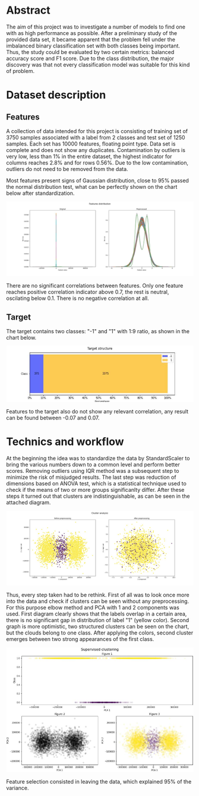 # Abstract

The aim of this project was to investigate a number of models to find one with as high performance as possible. After a preliminary study of the provided data set, it became apparent that the problem fell under the imbalanced binary classification set with both classes being important. Thus, the study could be evaluated by two certain metrics: balanced accuracy score and F1 score. Due to the class distribution, the major discovery was that not every classification model was suitable for this kind of problem.

# Dataset description

## Features

A collection of data intended for this project is consisting of training set of 3750 samples  associated with a label from 2 classes and test set of 1250 samples. Each set has 10000 features, floating point type. Data set is complete and does not show any duplicates. Contamination by outliers is very low, less than 1% in the entire dataset, the highest indicator for columns reaches 2.8% and for rows 0.56%. Due to the low contamination, outliers do not need to be removed from the data.

Most features present signs of Gaussian distribution, close to 95% passed the normal distribution test, what can be perfectly shown on the chart below after standardization. 

![Feature distribution](figures/feature_distribution.jpg "Feature distribution")

There are no significant correlations between features. Only one feature reaches positive correlation indicator above 0.7, the rest is neutral, oscilating below 0.1. There is no negative correlation at all.

## Target

The target contains two classes: "-1" and "1" with 1:9 ratio, as shown in the chart below.

![Class distribution](figures/target_distribution.jpg "Class distribution")  

Features to the target also do not show any relevant correlation, any result can be found between -0.07 and 0.07.

# Technics and workflow

At the beginning the idea was to standardize the data by StandardScaler to bring the various numbers down to a common level and perform better scores. Removing outliers using IQR method was a subsequent step to minimize the risk of misjudged results. The last step was reduction of dimensions based on ANOVA test, which is a statistical technique used to check if the means of two or more groups significanlty differ. After these steps it turned out that clusters are indistinguishable, as can be seen in the attached diagram.

![Cluster analysis](figures/cluster_analysis.jpg "Cluster analysis")  

Thus, every step taken had to be rethink. First of all was to look once more into the data and check if clusters can be seen without any preprocessing. For this purpose elbow method and PCA with 1 and 2 components was used. First diagram clearly shows that the labels overlap in a certain area, there is no significant gap in distribution of label "1" (yellow color). Second graph is more optimistic, two structured clusters can be seen on the chart, but the clouds belong to one class. After applying the colors, second cluster emerges between two strong appearances of the first class. 

![Supervised clustering](figures/clustering.jpg "Supervised clustering")  

Feature selection consisted in leaving the data, which explained 95% of the variance.